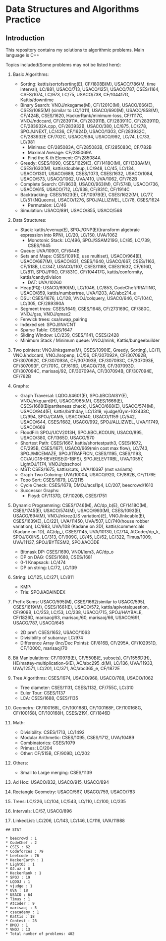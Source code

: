 # Data Structures and Algorithms Practice
## Introduction
This repository contains my solutions to algorithmic problems. Main language is C++

Topics included(Some problems may not be listed here):
1. Basic Algorithms:
    * Sorting: kattis/sortofsorting(E), CF/1808B(M), USACO/786(M, time interval), LC/881, USACO/713, USACO/1251, USACO/787, CSES/1164, CSES/1074, LC/973, LC/75, USACO/738, CF/104417G, Kattis/downtime
    * Binary Search: VNOJ/nksgame(M), CF/1201C(M), USACO/666(E), CSES/1085(M) (similar to LC/1011), USACO/690(M), USACO/858(M), CF/424B, CSES/1620, HackerRank/minimum-loss, CF/1117C, VNOJ/ndccard, CF/283911A, CF/283911B, CF/283911C, CF/283911D, CF/283932A.cpp, CF/283932B, USACO/380, LC/875, LC/278, SPOJ/JNEXT, LC/436, CF/1624D, USACO/1303, CF/283932C, CF/283932E
    CF/702C, USACO/594, USACO/992, LC/74, LC/33, LC/981
        * Minimax: CF/285083A, CF/285083B, CF/285083C, CF/782B
        * Maximal Average: CF/285069A
        * Find the K-th Element: CF/285084A
    * Greedy: CSES/1090, CSES/1629(E), CF/1418C(M), CF/1338A(M), CSES/1630(M), kattis/doubleup, LC/948, LC/45, LC/134, USACO/1301, USACO/689, CSES/1073, CSES/1632, USACO/1084, USACO/573, USACO/1062, UVA/410, UVA/1062, CF/762B
    * Complete Search: CF/863B, USACO/963(M), CF/574B, USACO/736, USACO/615, USACO/712, LC/638, CF/831C, CF/1914C
    * Backtracking: CSES/1623(E), CF/1097B(E), CSES/1622(M), LC/77, LC/51 (NQueens), USACO/1276, SPOJ/ALLIZWEL, LC/78, CSES/1624
        * Permutaion: LC/46
    * Simulation: USACO/891, USACO/855, USACO/568

2. Data Structures:
    * Stack: kattis/evenup(E), SPOJ/ONP(E)(transform algebraic expression into RPN), LC/20, LC/150, UVA/1062
        * Monotonic Stack: LC/496, SPOJ/SSAM219G, LC/85, LC/739, CSES/1645
    * Queue: UVA/10901, CF/644B
    * Sets and Maps: CSES/1091(E, use multiset), USACO/964(E), USACO/687(M), USACO/831, CSES/1640, USACO/667, CSES/1163, CF/518B, LC/347, USACO/1107, CSES/1188, CSES/1632, CF/616D, LC/811, SPOJ/PRO, CF/831C, CF/104417G, kattis/conformity, kattis/candydivision
        * DAT: UVA/10260
    * Heap(PQ):  USACO/690(M), LC/1046, LC/853, CodeChef/RRATING, USACO/859, kattis/numbertree, UVA/1203, AC/abc214_e
    * DSU: CSES/1676, LC/128, VNOJ/colquery, USACO/646, CF/104C, LC/305, CF/289390A
    * Segment trees: CSES/1649, CSES/1648, CF/273169C, CF/380C, VNOJ/gss, VNOJ/qmax2
    * Fenwick trees: csa/swap_pairing
    * Indexed set: SPOJ/INVCNT
    * Sparse Table: CSES/1647
    * Sliding Window: LC/239, CSES/1141, CSES/2428
    * Minimum Stack / Minimum queue: VNOJ/mink, Kattis/bungeebuilder

3. Two pointers: VNOJ/nksgame(M), CSES/1090(E, Greedy, Sorting), LC/11, VNOJ/ndccard, VNOJ/sopenp, LC/56, CF/307092A, CF/307092B, CF/307092C, CF/307093A, CF/307093B, CF/307093C, CF/307093E, CF/307093F, CF/701C, CF/616D, USACO/738, CF/307093D, CF/307094C, marisaoj/92, CF/307094A, CF/307094B, CF/307094E, CF/762B

4. Graphs:
    * Graph Traversal: LQDOJ/4601(E), SPOJ/BCDAISY(E), VNOJ/nkguard(H), USACO/965(M), CSES/1666(E), CSES/1668(Bipartiteness check), USACO/668(E), USACO/574(M), USACO/944(E), kattis/birthday, LC/1319, vjudge/Gym-102433C, LC/994, SPOJ/CAM5, USACO/940, USACO/1159
    LC/542, USACO/644, CSES/1682, USACO/992, SPOJ/ALLIZWEL, UVA/11749, USACO/669
    * FloodFill: SPOJ/UCV2013H, SPOJ/BCLKCOUN, USACO/895, USACO/380, CF/1365D, USACO/570
    * Shortest Path: CSES/1667, kattis/shortestpath3, CSES/1672, CF/295B, CSES/1671, USACO/969(min cost max flow), LC/743, SPOJ/MICEMAZE, SPOJ/TRAFFICN, CSES/1195, CSES/1193, CC/AUG18-REVERSE(0-1BFS), SPOJ/ELEVTRBL, UVA/10557, LightOJ/1174, VNOJ/qbschool
    * MST: CSES/1675, kattis/cats, UVA/10397 (mst variants)
    * Graph Two Coloring: UVA/10004, USACO/920, CF/862B, CF/1176E
    * Topo Sort: CSES/1679, LC/2115
    * Cycle Check: CSES/1678, DMOJ/acsl1p4, LC/207, beecrowd/1610
    * Successor Graphs:
        * Floyd: CF/1137D, CF/1020B, CSES/1751

5. Dynamic Programming: CSES/1746(M), AC/dp_b(E), CF/1418C(M), CSES/1745(E), USACO/574(M), USACO/993(M), CSES/1093(E), USACO/694(M), VNOJ/nkrez(LIS variation)(E), VNOJ/nkcable(E), CSES/1639(E), LC/221, UVA/11450, UVA/507, LC/740(house robber variation), LC/983, UVA/108 (Kadane on 2D), kattis/commercials (Kadane on 1D), AC/dp_i, CSES/1145, UVA/10130, LC/714, AtCoder/dp_k, SPOJ/COINS, LC/313, CF/909C, LC/45, LC/62, LC/322, Timus/1009, UVA/11137, SPOJ/BYTESM2, SPOJ/ACODE
    * Bitmask DP: CSES/1690, VNOI/lem3, AC/dp_o
    * DP on DAG: CSES/1680, CSES/1681
    * 0-1 Knapsack: LC/474
    * DP on string: LC/72, LC/139

7. String: LC/125, LC/271, LC/811
    * KMP:
    * Trie: SPOJ/ADAINDEX

8. Prefix Sums: USACO/595(M), CSES/1662(similar to USACO/595), CSES/1619(M), CSES/1661(E), USACO/572, kattis/apivotalquestion, CF/909B, LC/253, LC/53, LC/238, USACO/715, SPOJ/HAYBALE, CF/1826D, marisaoj/63, marisaoj/60, marisaoj/66, USACO/691, USACO/787, USACO/645
    * 2D pref: CSES/1652, USACO/1063
    * Divisibility of subarray: LC/974
    * Difference Array (Inc/Dec Points): CF/816B, CF/295A, CF/102951D, CF/1000C, marisaoj/70

9. Bit Manipulations: CF/1097B(E), CF/550B(E, subsets), CF/1556D(H), HE/mattey-multiplication-6(E), AC/abc295_d(M), LC/136, UVA/11933, UVA/12571, LC/201, LC/371, AC/abc365_e, CF/1872E

10. Tree Algorithms: CSES/1674, USACO/968, USACO/788, USACO/1062
    * Tree diameter: CSES/1131, CSES/1132, CF/755C, LC/310
    * Euler Tour: CSES/1137
    * LCA: CSES/1688, CSES/1135

11. Geometry: CF/100168L, CF/100168D, CF/100168F, CF/100168G, CF/100168I, CF/100168H, CSES/2191, CF/1846D

12. Math:
    * Divisibility: CSES/1713, LC/1492
    * Modular Arithmetic: CSES/1095, CSES/1712, UVA/10489
    * Combinatorics: CSES/1079
    * Primes: LC/204
    * Other: CF/515B, CF/909D, LC/202

13. Others:
    * Small to Large merging: CSES/1139

14. Ad Hoc: USACO/832, USACO/915, USACO/894

15. Rectangle Geometry: USACO/567, USACO/759, USACO/783

16. Trees: LC/226, LC/104, LC/543, LC/110, LC/100, LC/235

17. Intervals: LC/57, USACO/896

18. LinkedList: LC/206, LC/143, LC/146, LC/116, UVA/11988
``````
## STAT

* beecrowd : 1 
* CodeChef : 2 
* CSES : 62 
* Codeforces : 79 
* Leetcode : 76 
* HackerEarth : 1 
* LightOJ : 1 
* OJ.uz : 0 
* HackerRank : 1 
* SPOJ : 19 
* LQDOJ : 1 
* vjudge : 1 
* UVA : 18 
* USACO : 64 
* Timus : 1 
* AtCoder : 9 
* marisaoj : 5 
* csacademy : 1 
* Kattis : 18 
* Contest : 28 
* DMOJ : 1 
* VNOJ : 13 
* Total number of problems: 402

